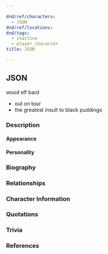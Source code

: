 ```yaml
---

dnd/ref/characters:
  - JSON
dnd/ref/locations:
dnd/tags:
  - inactive
  - player_character
title: JSON

---
```


## JSON

wood elf bard

- out on tour
- the greatest insult to black puddings

### Description

#### Appearance

#### Personality

### Biography

### Relationships

### Character Information

### Quotations

### Trivia

### References
